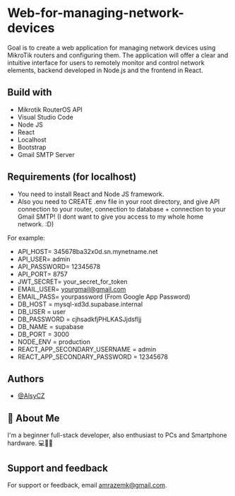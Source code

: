 
# Web-for-managing-network-devices

Goal is to create a web application for managing network devices using MikroTik routers and configuring them. The application will offer a clear and intuitive interface for users to remotely monitor and control network elements, backend developed in Node.js and the frontend in React.


## Build with
- Mikrotik RouterOS API
 - Visual Studio Code
 - Node JS
 - React
 - Localhost
 - Bootstrap
 - Gmail SMTP Server

## Requirements (for localhost)

- You need to install React and Node JS framework.
- Also you need to CREATE .env file in your root directory, and give API connection to your router, connection to database + connection to your Gmail SMTP!
(I dont want to give you access to my whole home network. :D)

For example:
- API_HOST= 345678ba32x0d.sn.mynetname.net
- API_USER= admin
- API_PASSWORD= 12345678
- API_PORT= 8757
- JWT_SECRET= your_secret_for_token
- EMAIL_USER= yourgmail@gmail.com
- EMAIL_PASS= yourpassword (From Google App Password)
- DB_HOST = mysql-xd3d.supabase.internal
- DB_USER = user
- DB_PASSWORD = cjhsadkfjPHLKASJjdsfljj
- DB_NAME = supabase
- DB_PORT = 3000
- NODE_ENV = production
- REACT_APP_SECONDARY_USERNAME = admin
- REACT_APP_SECONDARY_PASSWORD = 12345678

## Authors

- [@AlsyCZ](https://www.github.com/AlsyCZ)


## 🚀 About Me
I'm a beginner full-stack developer, also enthusiast to PCs and Smartphone hardware. 💻📱🔧


## Support and feedback

For support or feedback, email amrazemk@gmail.com.

